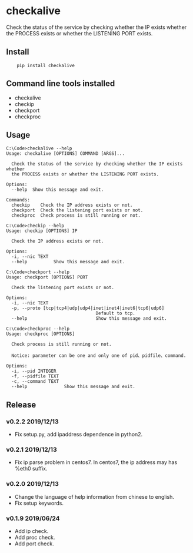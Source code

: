 # checkalive

Check the status of the service by checking whether the IP exists whether the PROCESS exists or whether the LISTENING PORT exists.


## Install

```
    pip install checkalive
```

## Command line tools installed

- checkalive
- checkip
- checkport
- checkproc

## Usage

```shell
C:\Code>checkalive --help
Usage: checkalive [OPTIONS] COMMAND [ARGS]...

  Check the status of the service by checking whether the IP exists whether
  the PROCESS exists or whether the LISTENING PORT exists.

Options:
  --help  Show this message and exit.

Commands:
  checkip    Check the IP address exists or not.
  checkport  Check the listening port exists or not.
  checkproc  Check process is still running or not.

C:\Code>checkip --help
Usage: checkip [OPTIONS] IP

  Check the IP address exists or not.

Options:
  -i, --nic TEXT
  --help          Show this message and exit.

C:\Code>checkport --help
Usage: checkport [OPTIONS] PORT

  Check the listening port exists or not.

Options:
  -i, --nic TEXT
  -p, --proto [tcp|tcp4|udp|udp4|inet|inet4|inet6|tcp6|udp6]
                                  Default to tcp.
  --help                          Show this message and exit.

C:\Code>checkproc --help
Usage: checkproc [OPTIONS]

  Check process is still running or not.

  Notice: parameter can be one and only one of pid、pidfile、command.

Options:
  -i, --pid INTEGER
  -f, --pidfile TEXT
  -c, --command TEXT
  --help              Show this message and exit.
```

## Release

### v0.2.2 2019/12/13

- Fix setup.py, add ipaddress dependence in python2.

### v0.2.1 2019/12/13

- Fix ip parse problem in centos7. In centos7, the ip address may has %eth0 suffix.

### v0.2.0 2019/12/13

- Change the language of help information from chinese to english.
- Fix setup keywords.


### v0.1.9 2019/06/24

- Add ip check.
- Add proc check.
- Add port check.
